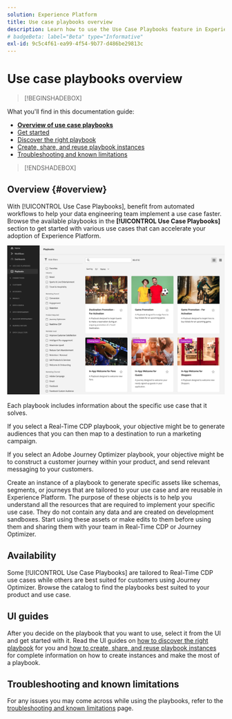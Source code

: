 ```yaml
---
solution: Experience Platform
title: Use case playbooks overview
description: Learn how to use the Use Case Playbooks feature in Experience Platform to get started with various marketing use cases
# badgeBeta: label="Beta" type="Informative"
exl-id: 9c5c4f61-ea99-4f54-9b77-d486be29813c
---
```

# Use case playbooks overview

>[!BEGINSHADEBOX]

What you'll find in this documentation guide:

* **[Overview of use case playbooks](#overview)**
* [Get started](/help/use-case-playbooks/playbooks/get-started.md)
* [Discover the right playbook](/help/use-case-playbooks/playbooks/discover.md)
* [Create, share, and reuse playbook instances](/help/use-case-playbooks/playbooks/create-share-reuse.md)
* [Troubleshooting and known limitations](troubleshooting.md)

>[!ENDSHADEBOX]

<!-- >[!AVAILABILITY]
>
>This functionality is currently in Beta and is not available to all users. The documentation and the functionality are subject to change. -->

## Overview {#overview}

With [!UICONTROL Use Case Playbooks], benefit from automated workflows to help your data engineering team implement a use case faster. Browse the available playbooks in the **[!UICONTROL Use Case Playbooks]** section to get started with various use cases that can accelerate your adoption of Experience Platform. 

![View of all playbooks](/help/use-case-playbooks/assets/playbooks/overview/playbooks-landing-page.png)

Each playbook includes information about the specific use case that it solves. 

If you select a Real-Time CDP playbook, your objective might be to generate audiences that you can then map to a destination to run a marketing campaign. 

If you select an Adobe Journey Optimizer playbook, your objective might be to construct a customer journey within your product, and send relevant messaging to your customers.  

Create an instance of a playbook to generate specific assets like schemas, segments, or journeys that are tailored to your use case and are reusable in Experience Platform. The purpose of these objects is to help you understand all the resources that are required to implement your specific use case. They do not contain any data and are created on development sandboxes. Start using these assets or make edits to them before using them and sharing them with your team in Real-Time CDP or Journey Optimizer. 

## Availability

Some [!UICONTROL Use Case Playbooks] are tailored to Real-Time CDP use cases while others are best suited for customers using Journey Optimizer. Browse the catalog to find the playbooks best suited to your product and use case.

## UI guides

After you decide on the playbook that you want to use, select it from the UI and get started with it. Read the UI guides on [how to discover the right playbook](/help/use-case-playbooks/playbooks/discover.md) for you and [how to create, share, and reuse playbook instances](/help/use-case-playbooks/playbooks/create-share-reuse.md) for complete information on how to create instances and make the most of a playbook.  

## Troubleshooting and known limitations

For any issues you may come across while using the playbooks, refer to the [troubleshooting and known limitations](/help/use-case-playbooks/playbooks/troubleshooting.md) page.
